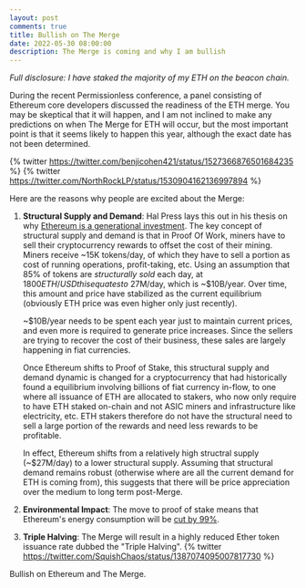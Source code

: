 ```yaml
---
layout: post
comments: true
title: Bullish on The Merge
date: 2022-05-30 08:00:00
description: The Merge is coming and why I am bullish
---
```

*Full disclosure: I have staked the majority of my ETH on the beacon chain.*

During the recent Permissionless conference, a panel consisting of Ethereum core developers discussed the readiness of the ETH merge. You may be skeptical that it will happen, and I am not inclined to make any predictions on when The Merge for ETH will occur, but the most important point is that it seems likely to happen this year, although the exact date has not been determined.

{% twitter https://twitter.com/benjicohen421/status/1527366876501684235 %}
{% twitter https://twitter.com/NorthRockLP/status/1530904162136997894 %}

Here are the reasons why people are excited about the Merge:
1. **Structural Supply and Demand**: Hal Press lays this out in his thesis on why [Ethereum is a generational investment](https://medium.com/@halp1120/1-the-only-other-large-assets-that-arguably-have-structural-demand-are-luna-and-bnb-cdcf8b2a8281). The key concept of structural supply and demand is that in Proof Of Work, miners have to sell their cryptocurrency rewards to offset the cost of their mining. Miners receive ~15K tokens/day, of which they have to sell a portion as cost of running operations, profit-taking, etc. Using an assumption that 85% of tokens are *structurally sold* each day, at $1800 ETH/USD this equates to ~$27M/day, which is ~$10B/year. Over time, this amount and price have stabilized as the current equilibrium (obviously ETH price was even higher only just recently).

    ~$10B/year needs to be spent each year just to maintain current prices, and even more is required to generate price increases. Since the sellers are trying to recover the cost of their business, these sales are largely happening in fiat currencies.

    Once Ethereum shifts to Proof of Stake, this structural supply and demand dynamic is changed for a cryptocurrency that had historically found a equilibrium involving billions of fiat currency in-flow, to one where all issuance of ETH are allocated to stakers, who now only require to have ETH staked on-chain and not ASIC miners and infrastructure like electricity, etc. ETH stakers therefore do not have the structural need to sell a large portion of the rewards and need less rewards to be profitable.

    In effect, Ethereum shifts from a relatively high structral supply (~$27M/day) to a lower structural supply. Assuming that structural demand remains robust (otherwise where are all the current demand for ETH is coming from), this suggests that there will be price appreciation over the medium to long term post-Merge.

2. **Environmental Impact**: The move to proof of stake means that Ethereum's energy consumption will be [cut by 99%](https://ethereum.org/en/energy-consumption/).

3. **Triple Halving**: The Merge will result in a highly reduced Ether token issuance rate dubbed the "Triple Halving".
{% twitter https://twitter.com/SquishChaos/status/1387074095007817730 %}

Bullish on Ethereum and The Merge.
